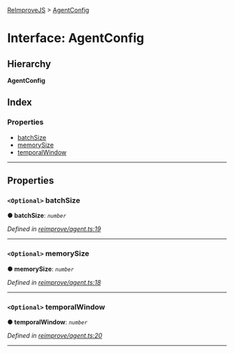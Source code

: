 [ReImproveJS](../README.md) > [AgentConfig](../interfaces/agentconfig.md)

# Interface: AgentConfig

## Hierarchy

**AgentConfig**

## Index

### Properties

* [batchSize](agentconfig.md#batchsize)
* [memorySize](agentconfig.md#memorysize)
* [temporalWindow](agentconfig.md#temporalwindow)

---

## Properties

<a id="batchsize"></a>

### `<Optional>` batchSize

**● batchSize**: *`number`*

*Defined in [reimprove/agent.ts:19](https://github.com/Pravez/FurnishJS/blob/8ae2d2d/src/reimprove/agent.ts#L19)*

___
<a id="memorysize"></a>

### `<Optional>` memorySize

**● memorySize**: *`number`*

*Defined in [reimprove/agent.ts:18](https://github.com/Pravez/FurnishJS/blob/8ae2d2d/src/reimprove/agent.ts#L18)*

___
<a id="temporalwindow"></a>

### `<Optional>` temporalWindow

**● temporalWindow**: *`number`*

*Defined in [reimprove/agent.ts:20](https://github.com/Pravez/FurnishJS/blob/8ae2d2d/src/reimprove/agent.ts#L20)*

___

